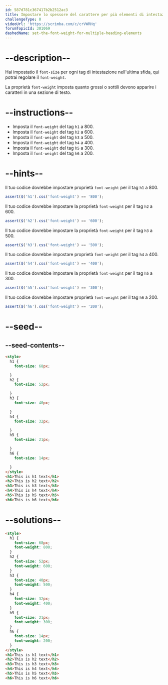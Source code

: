 ```yaml
---
id: 587d781c367417b2b2512ac3
title: Impostare lo spessore del carattere per più elementi di intestazione
challengeType: 0
videoUrl: 'https://scrimba.com/c/crVWRHq'
forumTopicId: 301069
dashedName: set-the-font-weight-for-multiple-heading-elements
---
```


# --description--

Hai impostatio il `font-size` per ogni tag di intestazione nell'ultima sfida, qui potrai regolare il `font-weight`.

La proprietà `font-weight` imposta quanto grossi o sottili devono apparire i caratteri in una sezione di testo.

# --instructions--

<ul><li>Imposta il <code>font-weight</code> del tag <code>h1</code> a 800.</li><li>Imposta il <code>font-weight</code> del tag <code>h2</code> a 600.</li><li>Imposta il <code>font-weight</code> del tag <code>h3</code> a 500.</li><li>Imposta il <code>font-weight</code> del tag <code>h4</code> a 400.</li><li>Imposta il <code>font-weight</code> del tag <code>h5</code> a 300.</li><li>Imposta il <code>font-weight</code> del tag <code>h6</code> a 200.</li></ul>

# --hints--

Il tuo codice dovrebbe impostare proprietà `font-weight` per il tag `h1` a 800.

```js
assert($('h1').css('font-weight') == '800');
```

Il tuo codice dovrebbe impostare la proprietà `font-weight` per il tag `h2` a 600.

```js
assert($('h2').css('font-weight') == '600');
```

Il tuo codice dovrebbe impostare la proprietà `font-weight` per il tag `h3` a 500.

```js
assert($('h3').css('font-weight') == '500');
```

Il tuo codice dovrebbe impostare proprietà `font-weight` per il tag `h4` a 400.

```js
assert($('h4').css('font-weight') == '400');
```

Il tuo codice dovrebbe impostare la proprietà `font-weight` per il tag `h5` a 300.

```js
assert($('h5').css('font-weight') == '300');
```

Il tuo codice dovrebbe impostare proprietà `font-weight` per il tag `h6` a 200.

```js
assert($('h6').css('font-weight') == '200');
```

# --seed--

## --seed-contents--

```html
<style>
  h1 {
    font-size: 68px;

  }
  h2 {
    font-size: 52px;

  }
  h3 {
    font-size: 40px;

  }
  h4 {
    font-size: 32px;

  }
  h5 {
    font-size: 21px;

  }
  h6 {
    font-size: 14px;

  }
</style>
<h1>This is h1 text</h1>
<h2>This is h2 text</h2>
<h3>This is h3 text</h3>
<h4>This is h4 text</h4>
<h5>This is h5 text</h5>
<h6>This is h6 text</h6>
```

# --solutions--

```html
<style>
  h1 {
    font-size: 68px;
    font-weight: 800;
  }
  h2 {
    font-size: 52px;
    font-weight: 600;
  }
  h3 {
    font-size: 40px;
    font-weight: 500;
  }
  h4 {
    font-size: 32px;
    font-weight: 400;
  }
  h5 {
    font-size: 21px;
    font-weight: 300;
  }
  h6 {
    font-size: 14px;
    font-weight: 200;
  }
</style>
<h1>This is h1 text</h1>
<h2>This is h2 text</h2>
<h3>This is h3 text</h3>
<h4>This is h4 text</h4>
<h5>This is h5 text</h5>
<h6>This is h6 text</h6>
```
